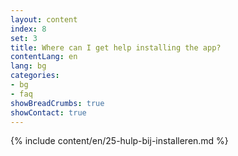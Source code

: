 ```yaml
---
layout: content
index: 8
set: 3
title: Where can I get help installing the app?
contentLang: en
lang: bg
categories:
- bg
- faq
showBreadCrumbs: true
showContact: true
---
```

{% include content/en/25-hulp-bij-installeren.md %}
